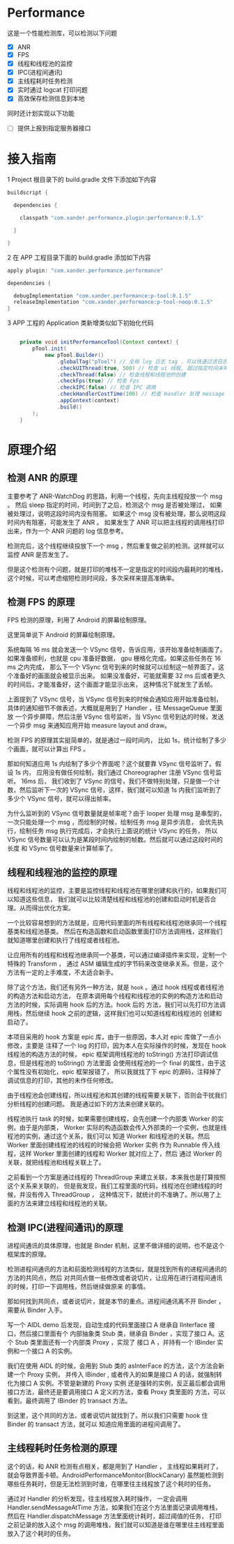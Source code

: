 # Performance

这是一个性能检测库，可以检测以下问题

- [x] ANR
- [x] FPS
- [x] 线程和线程池的监控
- [x] IPC(进程间通讯)
- [x] 主线程耗时任务检测
- [x] 实时通过 logcat 打印问题
- [x] 高效保存检测信息到本地

同时还计划实现以下功能

- [ ] 提供上报到指定服务器接口

# 接入指南

1 Project 根目录下的 build.gradle 文件下添加如下内容

```groovy
buildscript {

  dependencies {

    classpath "com.xander.performance.plugin:performance:0.1.5"

  }

}
```

2 在 APP 工程目录下面的 build.gradle 添加如下内容

```groovy
apply plugin: "com.xander.performance.performance"

dependencies {

  debugImplementation "com.xander.performance:p-tool:0.1.5"
  releaseImplementation "com.xander.performance:p-tool-noop:0.1.5"
}
```

3 APP 工程的 Application 类新增类似如下初始化代码

```java

    private void initPerformanceTool(Context context) {
        pTool.init(
            new pTool.Builder()
                .globalTag("pTool") // 全局 log 日志 tag ，可以快速过滤日志
                .checkUIThread(true, 500) // 检查 ui 线程, 超过指定时间未响应，会被认为 ui 线程 delay
                .checkThread(false) // 检查线程和线程池的创建
                .checkFps(true) // 检查 Fps
                .checkIPC(false) // 检查 IPC 调用
                .checkHandlerCostTime(100) // 检查 Handler 处理 message 的时间, 超过时间指定时间，会被捕获并打印
                .appContext(context)
                .build()
        );
    }

```

# 原理介绍

## 检测 ANR 的原理

主要参考了 ANR-WatchDog 的思路，利用一个线程，先向主线程投放一个 msg 。
然后 sleep 指定的时间，时间到了之后，检测这个 msg 是否被处理过，
如果被处理过，说明这段时间内没有阻塞。
如果这个 msg 没有被处理，那么说明这段时间内有阻塞，可能发生了 ANR 。
如果发生了 ANR 可以把主线程的调用栈打印出来，作为一个 ANR 问题的 log 信息参考。

检测完后，这个线程继续投放下一个 msg ，然后重复做之前的检测。这样就可以监控 ANR 是否发生了。

但是这个检测有个问题，就是打印的堆栈不一定是指定的时间段内最耗时的堆栈，
这个时候，可以考虑缩短检测时间段，多次采样来提高准确率。

## 检测 FPS 的原理

FPS 检测的原理，利用了 Android 的屏幕绘制原理。

这里简单说下 Android 的屏幕绘制原理。

系统每隔 16 ms 就会发送一个 VSync 信号，告诉应用，该开始准备绘制画面了。
如果准备顺利，也就是 cpu 准备好数据， gpu 栅格化完成。如果这些任务在 16 ms 之内完成，
那么下一个 VSync 信号到来的时候就可以绘制这一帧界面了。这个准备好的画面就会被显示出来。
如果没准备好，可能就需要 32 ms 后或者更久的时间后，才能准备好，这个画面才能显示出来，
这种情况下就发生了丢帧。

上面提到了 VSync 信号，当 VSync 信号到来的时候会通知应用开始准备绘制，
具体的通知细节不做表述，大概就是用到了 Handler ，往 MessageQueue 里面放
一个异步屏障，然后注册 VSync 信号监听，当 VSync 信号到达的时候，发送一个异步 msg 
来通知应用开始 measure layout and  draw。

检测 FPS 的原理其实挺简单的，就是通过一段时间内，
比如 1s，统计绘制了多少个画面，就可以计算出 FPS 。

那如何知道应用 1s 内绘制了多少个界面呢？这个就要靠 VSync 信号监听了。假设 1s 内，
应用没有做任何绘制，我们通过 Choreographer 注册 VSync 信号监听。 16ms 后，
我们收到了 VSync 的信号，我们不做特别处理，只是做一个计数，然后监听下一次的 VSync 
信号，这样，我们就可以知道 1s 内我们监听到了多少个 VSync 信号，就可以得出帧率。

为什么监听到的 VSync 信号数量就是帧率呢？由于 looper 处理 msg 是串型的，
一次只能处理一个 msg ，而绘制的时候，绘制任务 msg 是异步消息，
会优先执行，绘制任务 msg 执行完成后，才会执行上面说的统计 VSync 的任务，
所以 VSync 信号数量可以认为是某段时间内绘制的帧数。然后就可以通过这段时间的长度
和 VSync 信号数量来计算帧率了。


## 线程和线程池的监控的原理

线程和线程池的监控，主要是监控线程和线程池在哪里创建和执行的，如果我们可以知道这些信息，
我们就可以比较清楚线程和线程池的创建和启动时机是否合理。从而得出优化方案。

一个比较容易想到的方法就是，应用代码里面的所有线程和线程池继承同一个线程基类和线程池基类。
然后在构造函数和启动函数里面打印方法调用栈，这样我们就知道哪里创建和执行了线程或者线程池。

让应用所有的线程和线程池继承同一个基类，可以通过编译插件来实现，定制一个特殊的 Transform ，
通过 ASM 编辑生成的字节码来改变继承关系。但是，这个方法有一定的上手难度，不太适合新手。

除了这个方法，我们还有另外一种方法，就是 `hook` 。通过 hook 线程或者线程池的构造方法和启动方法，
在原本调用每个线程和线程池的实例的构造方法和启动方法的时候，实际调用 hook 后的方法。hook 后的
方法，我们可以先打印方法调用栈，然后继续 hook 之前的逻辑，这样我们也可以知道线程和线程池的
创建和启动了。

本项目采用的 hook 方案是 epic 库，由于一些原因，本人对 epic 库做了一点小修改，主要是
注释了一个 log 的打印，因为本人在实际操作的时候，发现在 hook 线程池的构造方法的时候，
epic 框架调用线程池的 toString() 方法打印调试信息，但是线程池的 toString() 方法里面
会使用线程池的一个 final 的属性，由于这个属性没有初始化，epic 框架报错了，
所以我就找了下 epic 的源码，注释掉了调试信息的打印，其他的未作任何修改。

由于线程池会创建线程，所以线程池和其创建的线程需要关联下，否则会干扰我们分析线程的创建问题。
我是通过如下的方法来创建关联的。

线程池执行 task 的时候，如果需要创建线程，会先创建一个内部类 Worker 的实例，由于是内部类，
Worker 实际的构造函数会传入外部类的一个实例，也就是线程池的实例，通过这个关系，我们可以
知道 Worker 和线程池的关联。然后 Worker 里面创建线程池的线程的时候会把 Worker 实例
作为 Runnable 传入线程，这样 Worker 里面创建的线程和 Worker 就对应上了，然后
通过 Worker 的关联，就把线程池和线程关联上了。

之前看到一个方案是通过线程的 ThreadGroup 来建立关联，本来我也是打算按照这个关系来关联的，
但是我发现，我们工程里面的代码，线程池在创建线程的时候，并没有传入 ThreadGroup ，
这种情况下，就统计的不准确了。所以用了上面的方法来建立线程和线程池的关联。

## 检测 IPC(进程间通讯)的原理

进程间通讯的具体原理，也就是 Binder 机制，这里不做详细的说明，也不是这个框架库的原理。

检测进程间通讯的方法和前面检测线程的方法类似，就是找到所有的进程间通讯的方法的共同点，然后
对共同点做一些修改或者说切片，让应用在进行进程间通讯的时候，打印一下调用栈，然后继续做原来
的事情。

那如何找到共同点，或者说切片，就是本节的重点。进程间通讯离不开 Binder ，需要从 Binder 入手。

写一个 AIDL demo 后发现，自动生成的代码里面接口 A 继承自 IInterface 接口，然后接口里面有个
内部抽象类 Stub 类，继承自 Binder ，实现了接口 A。这个 Stub 类里面还有一个内部类 Proxy ，实现了
接口 A ，并持有一个 IBinder 实例和一个接口 A 的实例。

我们在使用 AIDL 的时候，会用到 Stub 类的 asInterFace 的方法，这个方法会新建一个 Proxy 实例，
并传入 IBinder , 或者传入的如果是接口 A 的话，就强制转化为接口 A 实例。不管是新建的 Proxy 实例
还是强转的实例，反正最后都会调用接口方法，最终还是要调用接口 A 定义的方法，查看 Proxy 类里面的
方法，可以看到，最终调用了 IBinder 的 transact 方法。

到这里，这个共同的方法，或者说切片就找到了。所以我们只需要 hook 住 Binder 的 transact 方法，就可以
知道应用里面的进程间调用了。

## 主线程耗时任务检测的原理

这个的话，和 ANR 检测有点相关，都是用到了 Handler ，
主线程如果耗时了，就会导致界面卡顿。AndroidPerformanceMonitor(BlockCanary) 
虽然能检测到哪些任务耗时，但是无法检测到时谁，在哪里往主线程放了这个耗时的任务。

通过对 Handler 的分析发现，往主线程放入耗时操作，
一定会调用 Handler.sendMessageAtTime 方法，如果我们在这个方法里面记录调用堆栈，
然后在 Handler.dispatchMessage 方法里面统计耗时，超过阈值的任务，
打印之前记录的放入这个 msg 的调用堆栈，我们就可以知道是谁在哪里往主线程里面放入了这个耗时的任务。